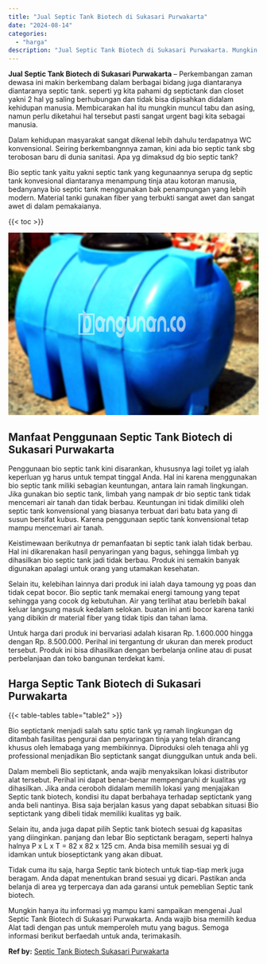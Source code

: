 ```yaml
---
title: "Jual Septic Tank Biotech di Sukasari Purwakarta"
date: "2024-08-14"
categories: 
  - "harga"
description: "Jual Septic Tank Biotech di Sukasari Purwakarta. Mungkin hanya itu informasi yg mampu kami sampaikan mengenai Jual Septic Tank Biotech di Sukasari Purwakarta..."
---
```


**Jual Septic Tank Biotech di Sukasari Purwakarta** – Perkembangan zaman dewasa ini makin berkembang dalam berbagai bidang juga diantaranya diantaranya septic tank. seperti yg kita pahami dg septictank dan closet yakni 2 hal yg saling berhubungan dan tidak bisa dipisahkan didalam kehidupan manusia. Membicarakan hal itu mungkin muncul tabu dan asing, namun perlu diketahui hal tersebut pasti sangat urgent bagi kita sebagai manusia.

Dalam kehidupan masyarakat sangat dikenal lebih dahulu terdapatnya WC konvensional. Seiring berkembangnnya zaman, kini ada bio septic tank sbg terobosan baru di dunia sanitasi. Apa yg dimaksud dg bio septic tank?

Bio septic tank yaitu yakni septic tank yang kegunaannya serupa dg septic tank konvesional diantaranya menampung tinja atau kotoran manusia, bedanyanya bio septic tank menggunakan bak penampungan yang lebih modern. Material tanki gunakan fiber yang terbukti sangat awet dan sangat awet di dalam pemakaianya.

{{< toc >}}

![Jual Septic Tank Biotech di Sukasari Purwakarta](/images/jual-bio-septictank-03.png)

## Manfaat Penggunaan Septic Tank Biotech di Sukasari Purwakarta

Penggunaan bio septic tank kini disarankan, khususnya lagi toilet yg ialah keperluan yg harus untuk tempat tinggal Anda. Hal ini karena menggunakan bio septic tank miliki sebagian keuntungan, antara lain ramah lingkungan. Jika gunakan bio septic tank, limbah yang nampak dr bio septic tank tidak mencemari air tanah dan tidak berbau. Keuntungan ini tidak dimiliki oleh septic tank konvensional yang biasanya terbuat dari batu bata yang di susun bersifat kubus. Karena penggunaan septic tank konvensional tetap mampu mencemari air tanah.

Keistimewaan berikutnya dr pemanfaatan bi septic tank ialah tidak berbau. Hal ini dikarenakan hasil penyaringan yang bagus, sehingga limbah yg dihasilkan bio septic tank jadi tidak berbau. Produk ini semakin banyak digunakan apalagi untuk orang yang utamakan kesehatan.

Selain itu, kelebihan lainnya dari produk ini ialah daya tamoung yg poas dan tidak cepat bocor. Bio septic tank memakai energi tamoung yang tepat sehingga yang cocok dg kebutuhan. Air yang terlihat atau berlebih bakal keluar langsung masuk kedalam selokan. buatan ini anti bocor karena tanki yang dibikin dr material fiber yang tidak tipis dan tahan lama.

Untuk harga dari produk ini bervariasi adalah kisaran Rp. 1.600.000 hingga dengan Rp. 8.500.000. Perihal ini tergantung dr ukuran dan merek product tersebut. Produk ini bisa dihasilkan dengan berbelanja online atau di pusat perbelanjaan dan toko bangunan terdekat kami.

## Harga Septic Tank Biotech di Sukasari Purwakarta

{{< table-tables table="table2" >}}

Bio septictank menjadi salah satu sptic tank yg ramah lingkungan dg ditambah fasilitas pengurai dan penyaringan tinja yang telah dirancang khusus oleh lemabaga yang membikinnya. Diproduksi oleh tenaga ahli yg professional menjadikan Bio septictank sangat diunggulkan untuk anda beli.

Dalam membeli Bio septictank, anda wajib menyaksikan lokasi distributor alat tersebut. Perihal ini dapat benar-benar mempengaruhi dr kualitas yg dihasilkan. Jika anda ceroboh didalam memilih lokasi yang menjajakan Septic tank biotech, kondisi itu dapat berbahaya terhadap septictank yang anda beli nantinya. Bisa saja berjalan kasus yang dapat sebabkan situasi Bio septictank yang dibeli tidak memiliki kualitas yg baik.

Selain itu, anda juga dapat pilih Septic tank biotech sesuai dg kapasitas yang diinginkan. panjang dan lebar Bio septictank beragam, seperti halnya halnya P x L x T = 82 x 82 x 125 cm. Anda bisa memilih sesuai yg di idamkan untuk bioseptictank yang akan dibuat.

Tidak cuma itu saja, harga Septic tank biotech untuk tiap-tiap merk juga beragam. Anda dapat menentukan brand sesuai yg dicari. Pastikan anda belanja di area yg terpercaya dan ada garansi untuk pemeblian Septic tank biotech.

Mungkin hanya itu informasi yg mampu kami sampaikan mengenai Jual Septic Tank Biotech di Sukasari Purwakarta. Anda wajib bisa memilih kedua Alat tadi dengan pas untuk memperoleh mutu yang bagus. Semoga informasi berikut berfaedah untuk anda, terimakasih.

**Ref by:** [Septic Tank Biotech Sukasari Purwakarta](https://id.wikipedia.org/wiki/Septic)
